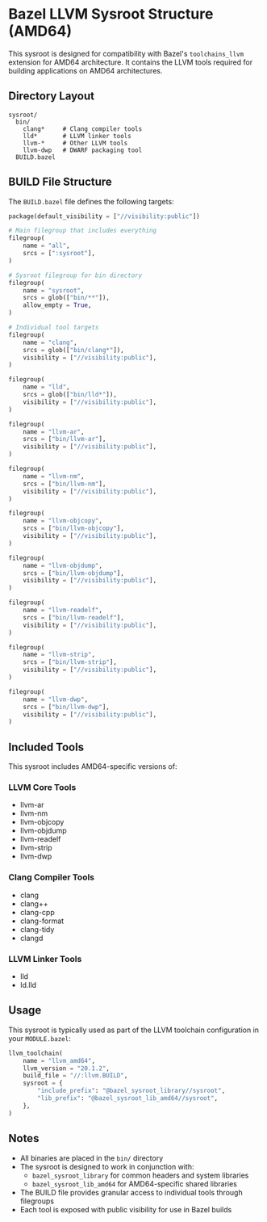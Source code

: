 # Bazel LLVM Sysroot Structure (AMD64)

This sysroot is designed for compatibility with Bazel's `toolchains_llvm` extension for AMD64 architecture. It contains the LLVM tools required for building applications on AMD64 architectures.

## Directory Layout

```
sysroot/
  bin/
    clang*     # Clang compiler tools
    lld*       # LLVM linker tools
    llvm-*     # Other LLVM tools
    llvm-dwp   # DWARF packaging tool
  BUILD.bazel
```

## BUILD File Structure

The `BUILD.bazel` file defines the following targets:

```python
package(default_visibility = ["//visibility:public"])

# Main filegroup that includes everything
filegroup(
    name = "all",
    srcs = [":sysroot"],
)

# Sysroot filegroup for bin directory
filegroup(
    name = "sysroot",
    srcs = glob(["bin/**"]),
    allow_empty = True,
)

# Individual tool targets
filegroup(
    name = "clang",
    srcs = glob(["bin/clang*"]),
    visibility = ["//visibility:public"],
)

filegroup(
    name = "lld",
    srcs = glob(["bin/lld*"]),
    visibility = ["//visibility:public"],
)

filegroup(
    name = "llvm-ar",
    srcs = ["bin/llvm-ar"],
    visibility = ["//visibility:public"],
)

filegroup(
    name = "llvm-nm",
    srcs = ["bin/llvm-nm"],
    visibility = ["//visibility:public"],
)

filegroup(
    name = "llvm-objcopy",
    srcs = ["bin/llvm-objcopy"],
    visibility = ["//visibility:public"],
)

filegroup(
    name = "llvm-objdump",
    srcs = ["bin/llvm-objdump"],
    visibility = ["//visibility:public"],
)

filegroup(
    name = "llvm-readelf",
    srcs = ["bin/llvm-readelf"],
    visibility = ["//visibility:public"],
)

filegroup(
    name = "llvm-strip",
    srcs = ["bin/llvm-strip"],
    visibility = ["//visibility:public"],
)

filegroup(
    name = "llvm-dwp",
    srcs = ["bin/llvm-dwp"],
    visibility = ["//visibility:public"],
)
```

## Included Tools

This sysroot includes AMD64-specific versions of:

### LLVM Core Tools
- llvm-ar
- llvm-nm
- llvm-objcopy
- llvm-objdump
- llvm-readelf
- llvm-strip
- llvm-dwp

### Clang Compiler Tools
- clang
- clang++
- clang-cpp
- clang-format
- clang-tidy
- clangd

### LLVM Linker Tools
- lld
- ld.lld

## Usage

This sysroot is typically used as part of the LLVM toolchain configuration in your `MODULE.bazel`:

```python
llvm_toolchain(
    name = "llvm_amd64",
    llvm_version = "20.1.2",
    build_file = "//:llvm.BUILD",
    sysroot = {
        "include_prefix": "@bazel_sysroot_library//sysroot",
        "lib_prefix": "@bazel_sysroot_lib_amd64//sysroot",
    },
)
```

## Notes

- All binaries are placed in the `bin/` directory
- The sysroot is designed to work in conjunction with:
  - `bazel_sysroot_library` for common headers and system libraries
  - `bazel_sysroot_lib_amd64` for AMD64-specific shared libraries
- The BUILD file provides granular access to individual tools through filegroups
- Each tool is exposed with public visibility for use in Bazel builds